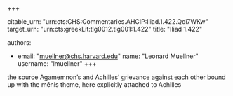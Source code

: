 +++


citable_urn: "urn:cts:CHS:Commentaries.AHCIP:Iliad.1.422.Qoi7WKw"
target_urn: "urn:cts:greekLit:tlg0012.tlg001:1.422"
title: "Iliad 1.422"

authors:
- email: "muellner@chs.harvard.edu"
  name: "Leonard Muellner"
  username: "lmuellner"
+++

<p>the source Agamemnon’s and Achilles’ grievance against each other bound up with the mēnis theme, here explicitly attached to Achilles</p>